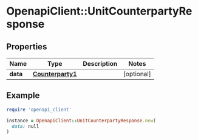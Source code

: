 # OpenapiClient::UnitCounterpartyResponse

## Properties

| Name | Type | Description | Notes |
| ---- | ---- | ----------- | ----- |
| **data** | [**Counterparty1**](Counterparty1.md) |  | [optional] |

## Example

```ruby
require 'openapi_client'

instance = OpenapiClient::UnitCounterpartyResponse.new(
  data: null
)
```

